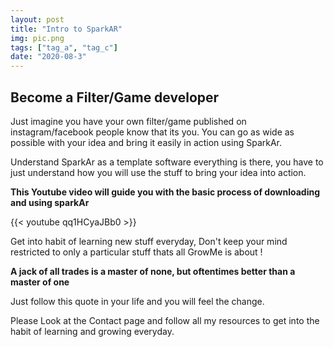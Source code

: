 ```yaml
---
layout: post
title: "Intro to SparkAR"
img: pic.png
tags: ["tag_a", "tag_c"]
date: "2020-08-3"
---
```


## Become a Filter/Game developer

Just imagine you have your own filter/game published on instagram/facebook people know that its you. You can go as wide as possible with your idea and bring it easily in action using SparkAr.

Understand SparkAr as a template software everything is there, you have to just understand how you will use the stuff to bring your idea into action.

**This Youtube video will guide you with the basic process of downloading and using sparkAr**

{{< youtube  qq1HCyaJBb0 >}}

Get into habit of learning new stuff everyday, Don't keep your mind restricted to only a particular stuff thats all GrowMe is about !

**A jack of all trades is a master of none, but oftentimes better than a master of one**

Just follow this quote in your life and you will feel the change.

Please Look at the Contact page and follow all my resources to get into the habit of learning and growing everyday.
